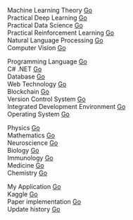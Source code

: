 Machine Learning Theory 
<a href="https://youngminpark2559.github.io/mltheory/README.html">Go</a><br/>
Practical Deep Learning 
<a href="https://youngminpark2559.github.io/pracdl/README.html">Go</a><br/>
Practical Data Science 
<a href="https://youngminpark2559.github.io/pracds/README.html">Go</a><br/>
Practical Reinforcement Learning 
<a href="https://youngminpark2559.github.io/pracrl/README.html">Go</a><br/>
Natural Language Processing 
<a href="https://youngminpark2559.github.io/nlp/README.html">Go</a><br/>
Computer Vision 
<a href="https://youngminpark2559.github.io/opencv/README.html">Go</a><br/> 

Programming Language 
<a href="https://youngminpark2559.github.io/plang/README.html">Go</a><br/>
C# .NET 
<a href="https://youngminpark2559.github.io/csharpdotnet/README.html">Go</a><br/>
Database 
<a href="https://youngminpark2559.github.io/db/README.html">Go</a><br/>
Web Technology 
<a href="https://youngminpark2559.github.io/webtech/README.html">Go</a><br/>
Blockchain 
<a href="https://youngminpark2559.github.io/blockchain/README.html">Go</a><br/>
Version Control System 
<a href="https://youngminpark2559.github.io/vcs/README.html">Go</a><br/>
Integrated Development Environment 
<a href="https://youngminpark2559.github.io/ide/README.html">Go</a><br/>
Operating System 
<a href="https://youngminpark2559.github.io/os/README.html">Go</a><br/>

Physics 
<a href="https://youngminpark2559.github.io/physics/README.html">Go</a><br/>
Mathematics 
<a href="https://youngminpark2559.github.io/mathematics/README.html">Go</a><br/>
Neuroscience 
<a href="https://youngminpark2559.github.io/neuroscience/README.html">Go</a><br/>
Biology 
<a href="https://youngminpark2559.github.io/biology/README.html">Go</a><br/>
Immunology 
<a href="https://youngminpark2559.github.io/immunology/README.html">Go</a><br/>
Medicine 
<a href="https://youngminpark2559.github.io/medicine/README.html">Go</a><br/>
Chemistry 
<a href="https://youngminpark2559.github.io/chemistry/README.html">Go</a><br/>

My Application 
<a href="https://youngminpark2559.github.io/myapp/README.html">Go</a><br/>
Kaggle 
<a href="https://youngminpark2559.github.io/kaggle/README.html">Go</a><br/>
Paper implementation 
<a href="https://youngminpark2559.github.io/paper_i/README.html">Go</a><br/>
Update history 
<a href="https://youngminpark2559.github.io/youngminpark2559.github.io/update_hi.html">Go</a><br/>
